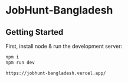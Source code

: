 # JobHunt-Bangladesh

## Getting Started

First, install node & run the development server:

```bash
npm i
npm run dev
```

```bash
https://jobhunt-bangladesh.vercel.app/
```
